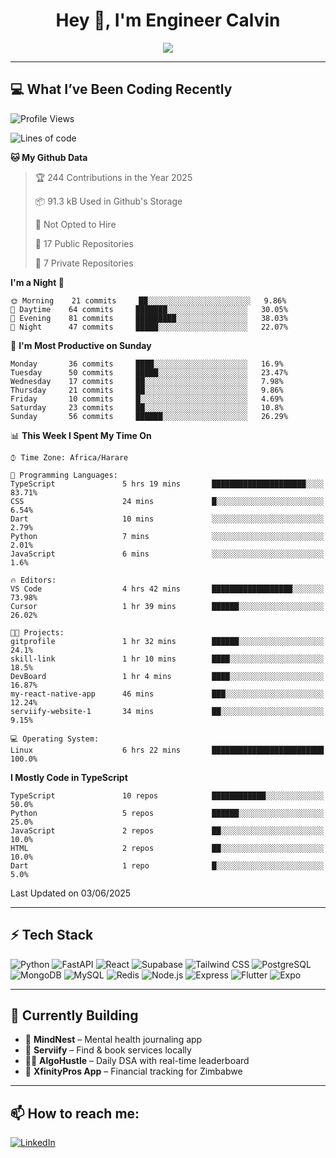 <h1 align="center">Hey 👋, I'm Engineer Calvin</h1>

<p align="center">
  <img src="https://readme-typing-svg.herokuapp.com?font=Fira+Code&size=22&pause=1000&center=true&vCenter=true&width=435&lines=Code+is+life.;FastAPI+Jutsu+User;React+Ninja+in+Training;🔥+Engineer+on+a+Mission" />
</p>

---

## 💻 What I’ve Been Coding Recently

<!--START_SECTION:waka-->
![Profile Views](http://img.shields.io/badge/Profile%20Views-165-blue)

![Lines of code](https://img.shields.io/badge/From%20Hello%20World%20I%27ve%20Written-3.3%20million%20lines%20of%20code-blue)

**🐱 My Github Data** 

> 🏆 244 Contributions in the Year 2025
 > 
> 📦 91.3 kB Used in Github's Storage 
 > 
> 🚫 Not Opted to Hire
 > 
> 📜 17 Public Repositories 
 > 
> 🔑 7 Private Repositories  
 > 
**I'm a Night 🦉** 

```text
🌞 Morning    21 commits     ██░░░░░░░░░░░░░░░░░░░░░░░   9.86% 
🌆 Daytime    64 commits     ███████░░░░░░░░░░░░░░░░░░   30.05% 
🌃 Evening    81 commits     █████████░░░░░░░░░░░░░░░░   38.03% 
🌙 Night      47 commits     █████░░░░░░░░░░░░░░░░░░░░   22.07%

```
📅 **I'm Most Productive on Sunday** 

```text
Monday       36 commits     ████░░░░░░░░░░░░░░░░░░░░░   16.9% 
Tuesday      50 commits     █████░░░░░░░░░░░░░░░░░░░░   23.47% 
Wednesday    17 commits     ██░░░░░░░░░░░░░░░░░░░░░░░   7.98% 
Thursday     21 commits     ██░░░░░░░░░░░░░░░░░░░░░░░   9.86% 
Friday       10 commits     █░░░░░░░░░░░░░░░░░░░░░░░░   4.69% 
Saturday     23 commits     ██░░░░░░░░░░░░░░░░░░░░░░░   10.8% 
Sunday       56 commits     ██████░░░░░░░░░░░░░░░░░░░   26.29%

```


📊 **This Week I Spent My Time On** 

```text
⌚︎ Time Zone: Africa/Harare

💬 Programming Languages: 
TypeScript               5 hrs 19 mins       █████████████████████░░░░   83.71% 
CSS                      24 mins             █░░░░░░░░░░░░░░░░░░░░░░░░   6.54% 
Dart                     10 mins             ░░░░░░░░░░░░░░░░░░░░░░░░░   2.79% 
Python                   7 mins              ░░░░░░░░░░░░░░░░░░░░░░░░░   2.01% 
JavaScript               6 mins              ░░░░░░░░░░░░░░░░░░░░░░░░░   1.6%

🔥 Editors: 
VS Code                  4 hrs 42 mins       ██████████████████░░░░░░░   73.98% 
Cursor                   1 hr 39 mins        ██████░░░░░░░░░░░░░░░░░░░   26.02%

🐱‍💻 Projects: 
gitprofile               1 hr 32 mins        ██████░░░░░░░░░░░░░░░░░░░   24.1% 
skill-link               1 hr 10 mins        ████░░░░░░░░░░░░░░░░░░░░░   18.5% 
DevBoard                 1 hr 4 mins         ████░░░░░░░░░░░░░░░░░░░░░   16.87% 
my-react-native-app      46 mins             ███░░░░░░░░░░░░░░░░░░░░░░   12.24% 
serviify-website-1       34 mins             ██░░░░░░░░░░░░░░░░░░░░░░░   9.15%

💻 Operating System: 
Linux                    6 hrs 22 mins       █████████████████████████   100.0%

```

**I Mostly Code in TypeScript** 

```text
TypeScript               10 repos            ████████████░░░░░░░░░░░░░   50.0% 
Python                   5 repos             ██████░░░░░░░░░░░░░░░░░░░   25.0% 
JavaScript               2 repos             ██░░░░░░░░░░░░░░░░░░░░░░░   10.0% 
HTML                     2 repos             ██░░░░░░░░░░░░░░░░░░░░░░░   10.0% 
Dart                     1 repo              █░░░░░░░░░░░░░░░░░░░░░░░░   5.0%

```



 Last Updated on 03/06/2025
<!--END_SECTION:waka-->

---

## ⚡ Tech Stack

![Python](https://img.shields.io/badge/-Python-05122A?style=flat&logo=python)
![FastAPI](https://img.shields.io/badge/-FastAPI-05122A?style=flat&logo=fastapi)
![React](https://img.shields.io/badge/-React-05122A?style=flat&logo=react)
![Supabase](https://img.shields.io/badge/-Supabase-05122A?style=flat&logo=supabase)
![Tailwind CSS](https://img.shields.io/badge/-Tailwind-05122A?style=flat&logo=tailwindcss)
![PostgreSQL](https://img.shields.io/badge/-PostgreSQL-05122A?style=flat&logo=postgresql)
![MongoDB](https://img.shields.io/badge/-MongoDB-05122A?style=flat&logo=mongodb)
![MySQL](https://img.shields.io/badge/-MySQL-05122A?style=flat&logo=mysql)
![Redis](https://img.shields.io/badge/-Redis-05122A?style=flat&logo=redis)
![Node.js](https://img.shields.io/badge/-Node.js-05122A?style=flat&logo=node.js)
![Express](https://img.shields.io/badge/-Express-05122A?style=flat&logo=express)
![Flutter](https://img.shields.io/badge/-Flutter-05122A?style=flat&logo=flutter)
![Expo](https://img.shields.io/badge/-Expo-05122A?style=flat&logo=expo)

---

## 🧠 Currently Building

- 🧠 **MindNest** – Mental health journaling app
- 🧹 **Serviify** – Find & book services locally
- 🧑‍💻 **AlgoHustle** – Daily DSA with real-time leaderboard
- 💸 **XfinityPros App** – Financial tracking for Zimbabwe
  

---

## 📫 How to reach me:

[![LinkedIn](https://img.shields.io/badge/-EngineerCalvin-blue?style=flat-square&logo=Linkedin&logoColor=white)](https://linkedin.com/in/Codewizardry23)

